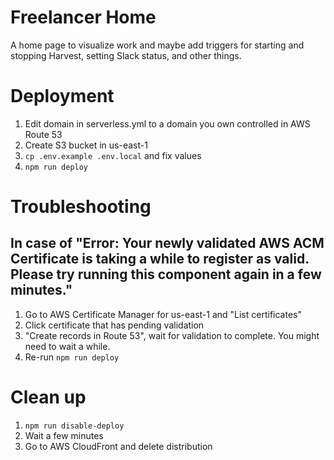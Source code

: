 # Freelancer Home

A home page to visualize work and maybe add triggers for starting and stopping Harvest, setting Slack status, and other things.

# Deployment

1. Edit domain in serverless.yml to a domain you own controlled in AWS Route 53
2. Create S3 bucket in us-east-1
3. `cp .env.example .env.local` and fix values
4. `npm run deploy`

# Troubleshooting

## In case of "Error: Your newly validated AWS ACM Certificate is taking a while to register as valid. Please try running this component again in a few minutes."

1. Go to AWS Certificate Manager for us-east-1 and "List certificates"
2. Click certificate that has pending validation
3. "Create records in Route 53", wait for validation to complete. You might need to wait a while.
4. Re-run `npm run deploy`

# Clean up

1. `npm run disable-deploy`
2. Wait a few minutes
3. Go to AWS CloudFront and delete distribution
